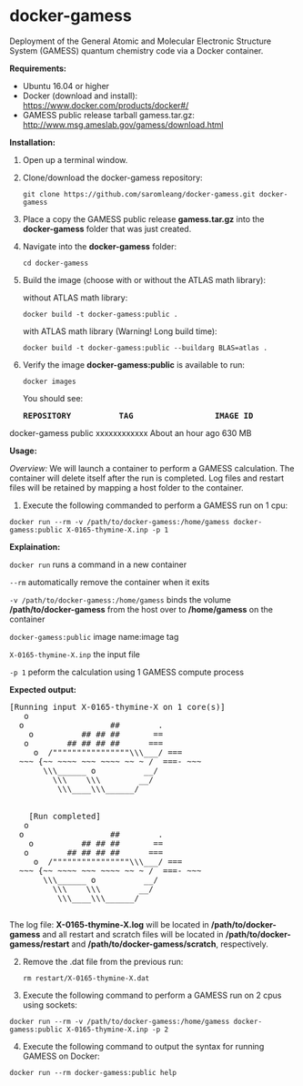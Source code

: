 # docker-gamess
Deployment of the General Atomic and Molecular Electronic Structure System (GAMESS) quantum chemistry code via a Docker container.

**Requirements:**
- Ubuntu 16.04 or higher
- Docker (download and install): https://www.docker.com/products/docker#/
- GAMESS public release tarball gamess.tar.gz: http://www.msg.ameslab.gov/gamess/download.html

**Installation:**

1. Open up a terminal window.
2. Clone/download the docker-gamess repository:

   ```
   git clone https://github.com/saromleang/docker-gamess.git docker-gamess
   ```
3. Place a copy the GAMESS public release **gamess.tar.gz** into the **docker-gamess** folder that was just created.
4. Navigate into the **docker-gamess** folder:

   ```
   cd docker-gamess
   ```
5. Build the image (choose with or without the ATLAS math library):

   without ATLAS math library:
   ```
   docker build -t docker-gamess:public .
   ```
   with ATLAS math library (Warning! Long build time):
   ```
   docker build -t docker-gamess:public --buildarg BLAS=atlas .
   ```
6. Verify the image **docker-gamess:public** is available to run:

   ```
   docker images
   ```
   You should see:

   <pre><strong>REPOSITORY          TAG                 IMAGE ID            CREATED             SIZE</strong>
docker-gamess       public              xxxxxxxxxxxx        About an hour ago   630 MB</pre>

**Usage:**

*Overview:*
We will launch a container to perform a GAMESS calculation. The container will delete itself after the run is completed. Log files and restart files will be retained by mapping a host folder to the container.

1.  Execute the following commanded to perform a GAMESS run on 1 cpu:

  ```
  docker run --rm -v /path/to/docker-gamess:/home/gamess docker-gamess:public X-0165-thymine-X.inp -p 1
  ```
  
  **Explaination:**
  
  ```docker run``` runs a command in a new container
  
  ```--rm``` automatically remove the container when it exits
  
  ```-v /path/to/docker-gamess:/home/gamess``` binds the volume **/path/to/docker-gamess** from the host over to **/home/gamess** on the container
  
  ```docker-gamess:public``` image name:image tag
  
  ```X-0165-thymine-X.inp``` the input file
  
  ```-p 1``` peform the calculation using 1 GAMESS compute process
  
   **Expected output:**

   <pre>
[Running input X-0165-thymine-X on 1 core(s)]
   o
  o                  ##        .
    o          ## ## ##       ==
   o        ## ## ## ##      ===
     o  /""""""""""""""""\\\___/ ===
  ~~~ {~~ ~~~~ ~~~ ~~~~ ~~ ~ /  ===- ~~~
       \\\______ o          __/         
         \\\    \\\        __/          
          \\\____\\\______/             


    [Run completed]
   o
  o                  ##        .
    o          ## ## ##       ==
   o        ## ## ## ##      ===
     o  /""""""""""""""""\\\___/ ===
  ~~~ {~~ ~~~~ ~~~ ~~~~ ~~ ~ /  ===- ~~~
       \\\______ o          __/         
         \\\    \\\        __/          
          \\\____\\\______/             
   </pre>
  
   The log file: **X-0165-thymine-X.log** will be located in **/path/to/docker-gamess** and all restart and scratch files will be located in  **/path/to/docker-gamess/restart** and **/path/to/docker-gamess/scratch**, respectively.

2. Remove the .dat file from the previous run:

   ```
   rm restart/X-0165-thymine-X.dat
   ```

3. Execute the following command to perform a GAMESS run on 2 cpus using sockets:

  ```
  docker run --rm -v /path/to/docker-gamess:/home/gamess docker-gamess:public X-0165-thymine-X.inp -p 2
  ```

4.  Execute the following command to output the syntax for running GAMESS on Docker:

   ```
   docker run --rm docker-gamess:public help
   ```
